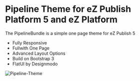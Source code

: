 # Pipeline Theme for eZ Publish Platform 5 and eZ Platform

The PipelineBundle is a simple one page theme for eZ Publish 5

- Fully Responsive
- Fullwith One Page
- Advanced Layout Options
- Build on Bootstrap 3
- FlatUI by Designmodo

![Pipeline-Theme](https://raw.github.com/AgenceYuzu/PipelineBundle/master/Resources/doc/images/Pipeline-Theme-for-eZ-Publish.png)

